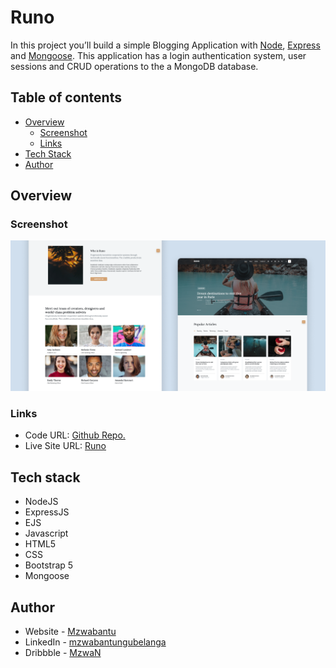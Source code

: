 # Runo

In this project you’ll build a simple Blogging Application with [Node](https://nodejs.org/docs/latest/api/), [Express](https://expressjs.com/) and [Mongoose](). This application has a login authentication system, user sessions and CRUD operations to the a MongoDB database. 

## Table of contents

- [Overview](#overview)
  - [Screenshot](#screenshot)
  - [Links](#links)
- [Tech Stack](#tech-stack)
- [Author](#author)



## Overview

### Screenshot

![](./screenshot.png)

### Links

- Code URL: [Github Repo.](https://github.com/mzwabantu/runo)
- Live Site URL: [Runo](http://runo.mzwwwa.co.za/)


## Tech stack

- NodeJS
- ExpressJS
- EJS
- Javascript
- HTML5
- CSS 
- Bootstrap 5
- Mongoose



## Author

- Website - [Mzwabantu](https://mzwwwa.co.za/)
- LinkedIn - [mzwabantungubelanga](https://za.linkedin.com/in/mzwabantungubelanga)
- Dribbble - [MzwaN](https://dribbble.com/MzwaN)
